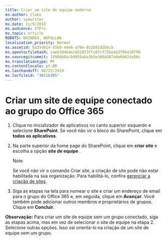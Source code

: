 ```yaml
---
title: Criar um site de equipe moderno
ms.author: clake
author: spowriter
ms.date: 11/9/2018
ms.audience: ITPro
ms.topic: article
ROBOTS: NOINDEX, NOFOLLOW
localization_priority: Normal
ms.assetid: ba35d814-55b8-44e6-a70e-011b91d2bbcb
ms.openlocfilehash: caeb3d464ecb528f3ffc87cf75be4a3f9b410798
ms.sourcegitcommit: 1d98db8acb9959aba3b5e308a567ade6b62da56c
ms.translationtype: MT
ms.contentlocale: pt-BR
ms.lasthandoff: 08/22/2019
ms.locfileid: "36516305"
---
```

# <a name="create-an-office-365-group-connected-team-site"></a>Criar um site de equipe conectado ao grupo do Office 365

1. Clique no inicializador de aplicativos no canto superior esquerdo e selecione **SharePoint**. Se você não vir o bloco do SharePoint, clique em **todos os aplicativos**.
    
2. Na parte superior da home page do SharePoint, clique em **criar site** e escolha a opção **site de equipe** . 
    
    > [!NOTE]
    > Se você não vir o comando Criar site, a criação de site pode não estar habilitada na sua organização. Para habilitá-lo, confira [gerenciar a criação de sites](https://go.microsoft.com/fwlink/?linkid=2009644). 
  
3. Siga as etapas na tela para nomear o site e criar um endereço de email para o grupo do Office 365 e, em seguida, clique em **Avançar**. Você também pode adicionar outros membros e proprietários de grupos. Clique em **Concluir**.
  
 **Observação:** Para criar um site de equipe sem um grupo conectado, siga as etapas acima, mas em vez de selecionar o site de equipe na etapa 2. Selecione outras opções. Isso vai orientá-lo na criação de um site de equipe sem um grupo. 
    

